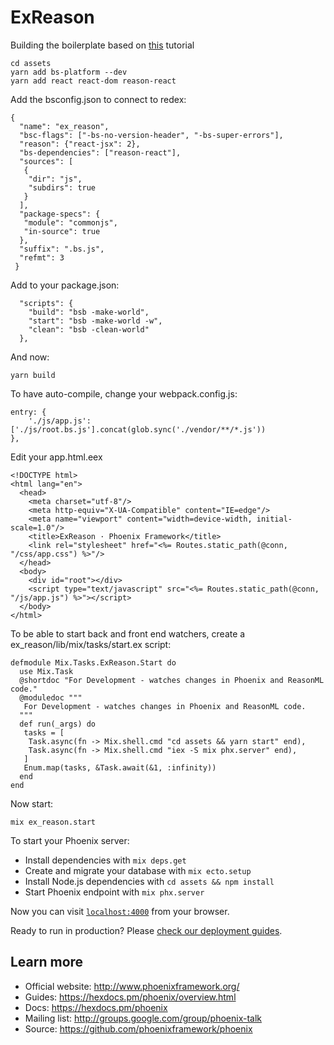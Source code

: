 # ExReason




Building the boilerplate based on 
[this](https://craigc0de.blogspot.com/2018/07/phoenix-reasonreact-full-stack.html)
tutorial

```
cd assets  
yarn add bs-platform --dev
yarn add react react-dom reason-react 
```

Add the bsconfig.json to connect to redex:

```
{
  "name": "ex_reason",
  "bsc-flags": ["-bs-no-version-header", "-bs-super-errors"],
  "reason": {"react-jsx": 2},
  "bs-dependencies": ["reason-react"],
  "sources": [
   {
    "dir": "js",
    "subdirs": true
   }
  ],
  "package-specs": {
   "module": "commonjs",
   "in-source": true
  },
  "suffix": ".bs.js",
  "refmt": 3
 }
```


Add to your package.json:

```
  "scripts": {
    "build": "bsb -make-world",
    "start": "bsb -make-world -w",
    "clean": "bsb -clean-world"
  },
```

And now:

```
yarn build
```

To have auto-compile, change your webpack.config.js:
```
entry: {
    './js/app.js': ['./js/root.bs.js'].concat(glob.sync('./vendor/**/*.js'))
},
```

Edit your app.html.eex

```
<!DOCTYPE html>
<html lang="en">
  <head>
    <meta charset="utf-8"/>
    <meta http-equiv="X-UA-Compatible" content="IE=edge"/>
    <meta name="viewport" content="width=device-width, initial-scale=1.0"/>
    <title>ExReason · Phoenix Framework</title>
    <link rel="stylesheet" href="<%= Routes.static_path(@conn, "/css/app.css") %>"/>
  </head>
  <body>
    <div id="root"></div>  
    <script type="text/javascript" src="<%= Routes.static_path(@conn, "/js/app.js") %>"></script>
  </body>
</html>
```

To be able to start back and front end watchers, create a
ex_reason/lib/mix/tasks/start.ex script:

```
defmodule Mix.Tasks.ExReason.Start do
  use Mix.Task
  @shortdoc "For Development - watches changes in Phoenix and ReasonML code."
  @moduledoc """  
   For Development - watches changes in Phoenix and ReasonML code.  
  """
  def run(_args) do
   tasks = [
    Task.async(fn -> Mix.shell.cmd "cd assets && yarn start" end),
    Task.async(fn -> Mix.shell.cmd "iex -S mix phx.server" end),
   ]
   Enum.map(tasks, &Task.await(&1, :infinity))
  end
end

```

Now start:
```
mix ex_reason.start
```


To start your Phoenix server:

  * Install dependencies with `mix deps.get`
  * Create and migrate your database with `mix ecto.setup`
  * Install Node.js dependencies with `cd assets && npm install`
  * Start Phoenix endpoint with `mix phx.server`

Now you can visit [`localhost:4000`](http://localhost:4000) from your browser.

Ready to run in production? Please [check our deployment guides](https://hexdocs.pm/phoenix/deployment.html).

## Learn more

  * Official website: http://www.phoenixframework.org/
  * Guides: https://hexdocs.pm/phoenix/overview.html
  * Docs: https://hexdocs.pm/phoenix
  * Mailing list: http://groups.google.com/group/phoenix-talk
  * Source: https://github.com/phoenixframework/phoenix

